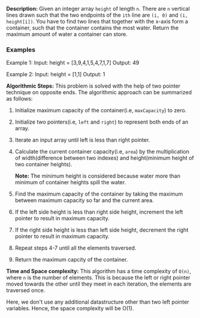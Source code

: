 **Description:**
Given an integer array `height` of length `n`. There are `n` vertical lines drawn such that the two endpoints of the `ith` line are `(i, 0)` and `(i, height[i])`. You have to find two lines that together with the x-axis form a container, such that the container contains the most water. Return the maximum amount of water a container can store.

### Examples
Example 1:
Input: height = [3,9,4,1,5,4,7,1,7]
Output: 49

Example 2:
Input: height = [1,1]
Output: 1

**Algorithmic Steps:**
This problem is solved with the help of two pointer technique on opposite ends. The algorithmic approach can be summarized as follows:

1. Initialize maximum capacity of the container(i.e, `maxCapacity`) to zero.

2. Initialize two pointers(i.e, `left` and `right`) to represent both ends of an array.

3. Iterate an input array until left is less than right pointer.

4. Calculate the current container capacity(i.e, `area`) by the multiplication of width(difference between two indexes) and height(minimum height of two container heights).

    **Note:** The minimum height is considered because water more than minimum of container heights spill the water.

5. Find the maximum capacity of the container by taking the maximum between maximum capacity so far and the current area.

6. If the left side height is less than right side height, increment the left pointer to result in maximum capacity.

7. If the right side height is less than left side height, decrement the right pointer to result in maximum capacity.

8. Repeat steps 4-7 until all the elements traversed.

9. Return the maximum capcity of the container.

**Time and Space complexity:**
This algorithm has a time complexity of `O(n)`, where `n` is the number of elements. This is because the left or right pointer moved towards the other until they meet in each iteration, the elements are traversed once. 

Here, we don't use any additional datastructure other than two left pointer variables. Hence, the space complexity will be O(1).